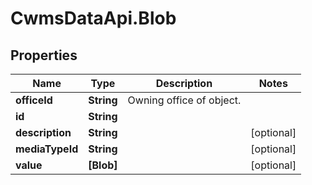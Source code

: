 # CwmsDataApi.Blob

## Properties

Name | Type | Description | Notes
------------ | ------------- | ------------- | -------------
**officeId** | **String** | Owning office of object. | 
**id** | **String** |  | 
**description** | **String** |  | [optional] 
**mediaTypeId** | **String** |  | [optional] 
**value** | **[Blob]** |  | [optional] 


